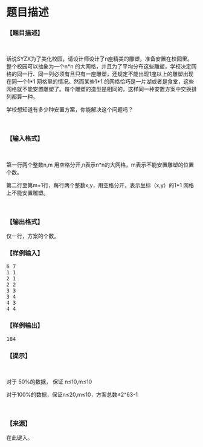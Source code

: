 # 题目描述


<h3>
【题目描述】
</h3>
<p>
<br/>
</p>
<p>
话说SYZX为了美化校园，请设计师设计了n座精美的雕塑，准备安置在校园里。整个校园可以抽象为一个n*n 的大网格，并且为了平均分布这些雕塑，学校决定网格的同一行、同一列必须有且只有一座雕塑，还规定不能出现1座以上的雕塑出现在同一个1*1 网格里的情况。然而某些1*1 的网格恰巧是一片湖或者是食堂，这些网格就不能安置雕塑了。每个雕塑的造型是相同的，这样同一种安置方案中交换排列都算一种。
</p>
<p>
学校想知道有多少种安置方案，你能解决这个问题吗？
</p>
<p>
<br/>
</p>
<h3>
【输入格式】
</h3>
<p>
<br/>
</p>
<p>
第一行两个整数n,m 用空格分开,n表示n*n的大网格，m表示不能安置雕塑的位置个数。
</p>
<p>
第二行至第m+1行，每行两个整数x,y，用空格分开，表示坐标（x,y）的1*1 网格上不能安置雕塑。
</p>
<p>
<br/>
</p>
<h3>
【输出格式】
</h3>
<p>
仅一行，方案的个数。
</p>
<h3>
【样例输入】
</h3>
<pre>6 7
1 1
2 1
2 2
3 3
3 4
4 3
4 4</pre>
<h3>
【样例输出】
</h3>
<pre>184</pre>
<h3>
【提示】
</h3>
<p>
<br/>
</p>
<p>
对于 50%的数据， 保证 n≤10,m≤10
</p>
<p>
对于100%的数据，保证n≤20,m≤10，方案总数≤2^63-1
</p>
<p>
<br/>
</p>
<h3>
【来源】
</h3>
<p>
在此键入。
</p>
